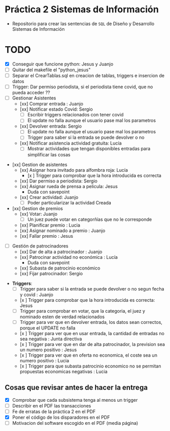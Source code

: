 # Práctica 2 Sistemas de Información

* Repositorio para crear las sentencias de `SQL` de Diseño y Desarrollo Sistemas de Información

# TODO

* [x] Conseguir que funcione python: Jesus y Juanjo
* [ ] Quitar del makefile el "python_jesus"
* [ ] Separar el CrearTablas.sql en creacion de tablas, triggers e insercion de datos
* [ ] Trigger: Dar permiso periodista, si el periodista tiene covid, que no pueda acceder ??
* [ ] Gestionar Asistentes
    * [xx] Comprar entrada : Juanjo
    * [xx] Notificar estado Covid: Sergio
        * [ ] Escribir triggers relacionados con tener covid
        * [ ] El update no falla aunque el usuario pase mal los parametros
    * [xx] Devolver entrada: Sergio
        * [ ] El update no falla aunque el usuario pase mal los parametros
        * [ ] Trigger para saber si la entrada se puede devolver o no
    * [xx] Notificar asistencia actividad gratuita: Lucía
        * [ ] Mostrar actividades que tengan disponibles entradas para simplificar las cosas
* [xx] Gestion de asistentes
    * [xx] Asignar hora invitado para alfombra roja: Lucía
        * [x ] Trigger para comprobar que la hora introducida es correcta
    * [xx] Dar permiso a periodista: Sergio
    * [xx] Asignar rueda de prensa a pelicula: Jesus
        * Duda con savepoint
    * [xx] Crear actividad: Juanjo
      * [ ] Poder particularizar la actividad Creada
* [xx] Gestion de premios
	* [xx] Votar: Juanjo
        * [ ] Un juez puede votar en categorñías que no le corresponde
	* [xx] Planificar premio : Lucia
	* [xx] Asignar nominado a premio : Juanjo
	* [xx] Fallar premio : Jesus
* [ ] Gestión de patrocinadores
	* [xx] Dar de alta a patrocinador : Juanjo
	* [xx] Patrocinar actividad no económica : Lucía
        * Duda con savepoint
	* [xx] Subasta de patrocinio económico
	* [xx] Fijar patrocinador: Sergio

* **Triggers**:
    * [ ] Trigger para saber si la entrada se puede devolver o no segun fecha y covid : Juanjo
    * [x ] Trigger para comprobar que la hora introducida es correcta: Jesus
    * [ ] Trigger para comprobar en votar, que la categoria, el juez y nominado esten de verdad relacionados
    * [ ] Trigger para ver que en devolver entrada, los datos sean correctos, porque el UPDATE no falla
    * [x ] Trigger para ver que en usar entrada, la cantidad de entradas no sea negativa : Junta directiva
    * [x ] Trigger para ver que en dar de alta patrocinador, la prevision sea un numero positivo : Jesus
    * [x ] Trigger para ver que en oferta no economica, el coste sea un numero positivo : Lucia
	* [x ] Trigger para que subasta patrocinio economico no se permitan propuestas economicas negativas : Lucia

## Cosas que revisar antes de hacer la entrega

* [x] Comprobar que cada subsistema tenga al menos un trigger
* [ ] Describir en el PDF las transacciones
* [ ] Fe de erratas de la práctica 2 en el PDF
* [x] Poner el código de los disparadores en el PDF
* [ ] Motivacion del software escogido en el PDF (media página)
